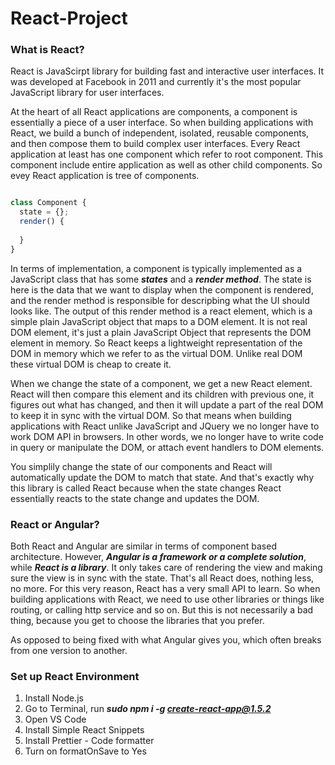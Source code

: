 # React-Project

### What is React? ###
React is JavaScirpt library for building fast and interactive user interfaces. 
It was developed at Facebook in 2011 and currently it's the most popular JavaScript library for user interfaces.

At the heart of all React applications are components, a component is essentially a piece of a user interface. So when building applications with React, 
we build a bunch of independent, isolated, reusable components, and then compose them to build complex user interfaces. 
Every React application at least has one component which refer to root component. This component include entire application as well as other child components.
So evey React application is tree of components. 

```javascript

class Component {
  state = {};
  render() {
  
  }
}

```
In terms of implementation, a component is typically implemented as a JavaScript class that has some ***states*** and a ***render method***.
The state is here is the data that we want to display when the component is rendered, and the render method is responsible for descripbing what the UI should looks like.
The output of this render method is a react element, which is a simple plain JavaScript object that maps to a DOM element. 
It is not real DOM element, it's just a plain JavaScript Object that represents the DOM element in memory.
So React keeps a lightweight representation of the DOM in memory which we refer to as the virtual DOM. Unlike real DOM these virtual DOM is cheap to create it.

When we change the state of a component, we get a new React element. React will then compare this element and its children with previous one, it figures out what has changed, and then it will update a part of the real DOM
to keep it in sync with the virtual DOM. So that means when building applications with React unlike JavaScript and JQuery we no longer have to work DOM API in browsers.
In other words, we no longer have to write code in query or manipulate the DOM, or attach event handlers to DOM elements. 

You simplily change the state of our components and React will automatically update the DOM to match that state.
And that's exactly why this library is called React because when the state changes React essentially reacts to the state change and updates the DOM.

### React or Angular? ###
Both React and Angular are similar in terms of component based architecture.
However, ***Angular is a framework or a complete solution***, while ***React is a library***.
It only takes care of rendering the view and making sure the view is in sync with the state. 
That's all React does, nothing less, no more. For this very reason, React has a very small API to learn. 
So when building applications with React, we need to use other libraries or things like routing, or calling http service and so on.
But this is not necessarily a bad thing, because you get to choose the libraries that you prefer. 

As opposed to being fixed with what Angular gives you, which often breaks from one version to another.


### Set up React Environment ###
1. Install Node.js
2. Go to Terminal, run ***sudo npm i -g create-react-app@1.5.2***
3. Open VS Code
4. Install Simple React Snippets
5. Install Prettier - Code formatter
6. Turn on formatOnSave to Yes



